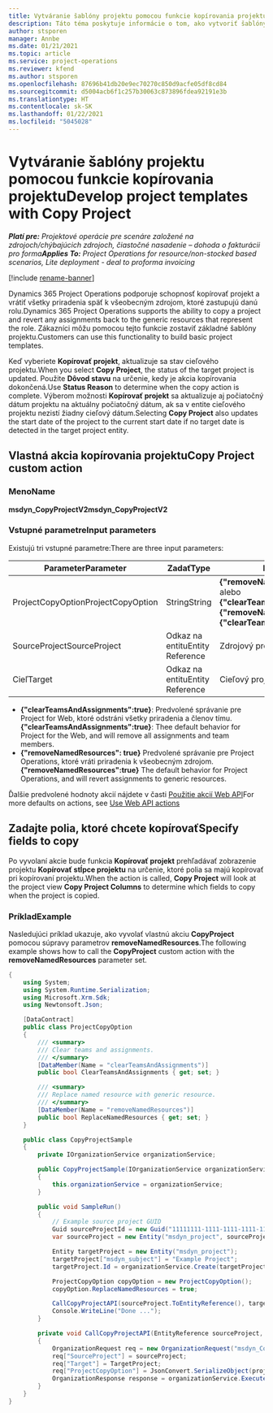 ```yaml
---
title: Vytváranie šablóny projektu pomocou funkcie kopírovania projektu
description: Táto téma poskytuje informácie o tom, ako vytvoriť šablóny projektu pomocou vlastnej akcie kopírovania projektu.
author: stsporen
manager: Annbe
ms.date: 01/21/2021
ms.topic: article
ms.service: project-operations
ms.reviewer: kfend
ms.author: stsporen
ms.openlocfilehash: 87696b41db20e9ec70270c850d9acfe05df8cd84
ms.sourcegitcommit: d5004acb6f1c257b30063c873896fdea92191e3b
ms.translationtype: HT
ms.contentlocale: sk-SK
ms.lasthandoff: 01/22/2021
ms.locfileid: "5045028"
---
```

# <a name="develop-project-templates-with-copy-project"></a><span data-ttu-id="e1112-103">Vytváranie šablóny projektu pomocou funkcie kopírovania projektu</span><span class="sxs-lookup"><span data-stu-id="e1112-103">Develop project templates with Copy Project</span></span>

<span data-ttu-id="e1112-104">_**Platí pre:** Projektové operácie pre scenáre založené na zdrojoch/chýbajúcich zdrojoch, čiastočné nasadenie – dohoda o fakturácii pro forma_</span><span class="sxs-lookup"><span data-stu-id="e1112-104">_**Applies To:** Project Operations for resource/non-stocked based scenarios, Lite deployment - deal to proforma invoicing_</span></span>

[!include [rename-banner](~/includes/cc-data-platform-banner.md)]

<span data-ttu-id="e1112-105">Dynamics 365 Project Operations podporuje schopnosť kopírovať projekt a vrátiť všetky priradenia späť k všeobecným zdrojom, ktoré zastupujú danú rolu.</span><span class="sxs-lookup"><span data-stu-id="e1112-105">Dynamics 365 Project Operations supports the ability to copy a project and revert any assignments back to the generic resources that represent the role.</span></span> <span data-ttu-id="e1112-106">Zákazníci môžu pomocou tejto funkcie zostaviť základné šablóny projektu.</span><span class="sxs-lookup"><span data-stu-id="e1112-106">Customers can use this functionality to build basic project templates.</span></span>

<span data-ttu-id="e1112-107">Keď vyberiete **Kopírovať projekt**, aktualizuje sa stav cieľového projektu.</span><span class="sxs-lookup"><span data-stu-id="e1112-107">When you select **Copy Project**, the status of the target project is updated.</span></span> <span data-ttu-id="e1112-108">Použite **Dôvod stavu** na určenie, kedy je akcia kopírovania dokončená.</span><span class="sxs-lookup"><span data-stu-id="e1112-108">Use **Status Reason** to determine when the copy action is complete.</span></span> <span data-ttu-id="e1112-109">Výberom možnosti **Kopírovať projekt** sa aktualizuje aj počiatočný dátum projektu na aktuálny počiatočný dátum, ak sa v entite cieľového projektu nezistí žiadny cieľový dátum.</span><span class="sxs-lookup"><span data-stu-id="e1112-109">Selecting **Copy Project** also updates the start date of the project to the current start date if no target date is detected in the target project entity.</span></span>

## <a name="copy-project-custom-action"></a><span data-ttu-id="e1112-110">Vlastná akcia kopírovania projektu</span><span class="sxs-lookup"><span data-stu-id="e1112-110">Copy Project custom action</span></span> 

### <a name="name"></a><span data-ttu-id="e1112-111">Meno</span><span class="sxs-lookup"><span data-stu-id="e1112-111">Name</span></span> 

<span data-ttu-id="e1112-112">**msdyn_CopyProjectV2**</span><span class="sxs-lookup"><span data-stu-id="e1112-112">**msdyn_CopyProjectV2**</span></span>

### <a name="input-parameters"></a><span data-ttu-id="e1112-113">Vstupné parametre</span><span class="sxs-lookup"><span data-stu-id="e1112-113">Input parameters</span></span>
<span data-ttu-id="e1112-114">Existujú tri vstupné parametre:</span><span class="sxs-lookup"><span data-stu-id="e1112-114">There are three input parameters:</span></span>

| <span data-ttu-id="e1112-115">Parameter</span><span class="sxs-lookup"><span data-stu-id="e1112-115">Parameter</span></span>          | <span data-ttu-id="e1112-116">Zadať</span><span class="sxs-lookup"><span data-stu-id="e1112-116">Type</span></span>   | <span data-ttu-id="e1112-117">Hodnoty</span><span class="sxs-lookup"><span data-stu-id="e1112-117">Values</span></span>                                                   | 
|--------------------|--------|----------------------------------------------------------|
| <span data-ttu-id="e1112-118">ProjectCopyOption</span><span class="sxs-lookup"><span data-stu-id="e1112-118">ProjectCopyOption</span></span>  | <span data-ttu-id="e1112-119">String</span><span class="sxs-lookup"><span data-stu-id="e1112-119">String</span></span> | <span data-ttu-id="e1112-120">**{"removeNamedResources":true}** alebo **{"clearTeamsAndAssignments":true}**</span><span class="sxs-lookup"><span data-stu-id="e1112-120">**{"removeNamedResources":true}** or **{"clearTeamsAndAssignments":true}**</span></span> |
| <span data-ttu-id="e1112-121">SourceProject</span><span class="sxs-lookup"><span data-stu-id="e1112-121">SourceProject</span></span>      | <span data-ttu-id="e1112-122">Odkaz na entitu</span><span class="sxs-lookup"><span data-stu-id="e1112-122">Entity Reference</span></span> | <span data-ttu-id="e1112-123">Zdrojový projekt</span><span class="sxs-lookup"><span data-stu-id="e1112-123">Source Project</span></span> |
| <span data-ttu-id="e1112-124">Cieľ</span><span class="sxs-lookup"><span data-stu-id="e1112-124">Target</span></span>             | <span data-ttu-id="e1112-125">Odkaz na entitu</span><span class="sxs-lookup"><span data-stu-id="e1112-125">Entity Reference</span></span> | <span data-ttu-id="e1112-126">Cieľový projekt</span><span class="sxs-lookup"><span data-stu-id="e1112-126">Target Project</span></span> |


- <span data-ttu-id="e1112-127">**{"clearTeamsAndAssignments":true}**: Predvolené správanie pre Project for Web, ktoré odstráni všetky priradenia a členov tímu.</span><span class="sxs-lookup"><span data-stu-id="e1112-127">**{"clearTeamsAndAssignments":true}**: Thee default behavior for Project for the Web, and will remove all assignments and team members.</span></span>
- <span data-ttu-id="e1112-128">**{"removeNamedResources": true}** Predvolené správanie pre Project Operations, ktoré vráti priradenia k všeobecným zdrojom.</span><span class="sxs-lookup"><span data-stu-id="e1112-128">**{"removeNamedResources":true}** The default behavior for Project Operations, and will revert assignments to generic resources.</span></span>

<span data-ttu-id="e1112-129">Ďalšie predvolené hodnoty akcií nájdete v časti [Použitie akcií Web API](https://docs.microsoft.com/powerapps/developer/common-data-service/webapi/use-web-api-actions)</span><span class="sxs-lookup"><span data-stu-id="e1112-129">For more defaults on actions, see [Use Web API actions](https://docs.microsoft.com/powerapps/developer/common-data-service/webapi/use-web-api-actions)</span></span>

## <a name="specify-fields-to-copy"></a><span data-ttu-id="e1112-130">Zadajte polia, ktoré chcete kopírovať</span><span class="sxs-lookup"><span data-stu-id="e1112-130">Specify fields to copy</span></span> 
<span data-ttu-id="e1112-131">Po vyvolaní akcie bude funkcia **Kopírovať projekt** prehľadávať zobrazenie projektu **Kopírovať stĺpce projektu** na určenie, ktoré polia sa majú kopírovať pri kopírovaní projektu.</span><span class="sxs-lookup"><span data-stu-id="e1112-131">When the action is called, **Copy Project** will look at the project view **Copy Project Columns** to determine which fields to copy when the project is copied.</span></span>


### <a name="example"></a><span data-ttu-id="e1112-132">Príklad</span><span class="sxs-lookup"><span data-stu-id="e1112-132">Example</span></span>
<span data-ttu-id="e1112-133">Nasledujúci príklad ukazuje, ako vyvolať vlastnú akciu **CopyProject** pomocou súpravy parametrov **removeNamedResources**.</span><span class="sxs-lookup"><span data-stu-id="e1112-133">The following example shows how to call the **CopyProject** custom action with the **removeNamedResources** parameter set.</span></span>
```C#
{
    using System;
    using System.Runtime.Serialization;
    using Microsoft.Xrm.Sdk;
    using Newtonsoft.Json;

    [DataContract]
    public class ProjectCopyOption
    {
        /// <summary>
        /// Clear teams and assignments.
        /// </summary>
        [DataMember(Name = "clearTeamsAndAssignments")]
        public bool ClearTeamsAndAssignments { get; set; }

        /// <summary>
        /// Replace named resource with generic resource.
        /// </summary>
        [DataMember(Name = "removeNamedResources")]
        public bool ReplaceNamedResources { get; set; }
    }

    public class CopyProjectSample
    {
        private IOrganizationService organizationService;

        public CopyProjectSample(IOrganizationService organizationService)
        {
            this.organizationService = organizationService;
        }

        public void SampleRun()
        {
            // Example source project GUID
            Guid sourceProjectId = new Guid("11111111-1111-1111-1111-111111111111");
            var sourceProject = new Entity("msdyn_project", sourceProjectId);

            Entity targetProject = new Entity("msdyn_project");
            targetProject["msdyn_subject"] = "Example Project";
            targetProject.Id = organizationService.Create(targetProject);

            ProjectCopyOption copyOption = new ProjectCopyOption();
            copyOption.ReplaceNamedResources = true;

            CallCopyProjectAPI(sourceProject.ToEntityReference(), targetProject.ToEntityReference(), copyOption);
            Console.WriteLine("Done ...");
        }

        private void CallCopyProjectAPI(EntityReference sourceProject, EntityReference TargetProject, ProjectCopyOption projectCopyOption)
        {
            OrganizationRequest req = new OrganizationRequest("msdyn_CopyProjectV2");
            req["SourceProject"] = sourceProject;
            req["Target"] = TargetProject;
            req["ProjectCopyOption"] = JsonConvert.SerializeObject(projectCopyOption);
            OrganizationResponse response = organizationService.Execute(req);
        }
    }
}
```

